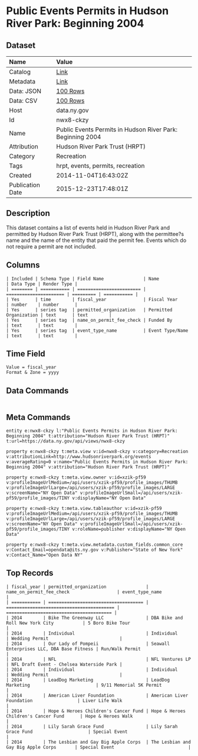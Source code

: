 # Public Events Permits in Hudson River Park: Beginning 2004

## Dataset

| Name | Value |
| :--- | :---- |
| Catalog | [Link](https://catalog.data.gov/dataset/public-events-permits-in-hudson-river-park-beginnning-2004) |
| Metadata | [Link](https://data.ny.gov/api/views/nwx8-ckzy) |
| Data: JSON | [100 Rows](https://data.ny.gov/api/views/nwx8-ckzy/rows.json?max_rows=100) |
| Data: CSV | [100 Rows](https://data.ny.gov/api/views/nwx8-ckzy/rows.csv?max_rows=100) |
| Host | data.ny.gov |
| Id | nwx8-ckzy |
| Name | Public Events Permits in Hudson River Park: Beginning 2004 |
| Attribution | Hudson River Park Trust (HRPT) |
| Category | Recreation |
| Tags | hrpt, events, permits, recreation |
| Created | 2014-11-04T16:43:02Z |
| Publication Date | 2015-12-23T17:48:01Z |

## Description

This dataset contains a list of events held in Hudson River Park and permitted by Hudson River Park Trust (HRPT), along with the permittee?s name and the name of the entity that paid the permit fee.  Events which do not require a permit are not included.

## Columns

```ls
| Included | Schema Type | Field Name               | Name                   | Data Type | Render Type |
| ======== | =========== | ======================== | ====================== | ========= | =========== |
| Yes      | time        | fiscal_year              | Fiscal Year            | number    | number      |
| Yes      | series tag  | permitted_organization   | Permitted Organization | text      | text        |
| Yes      | series tag  | name_on_permit_fee_check | Funded By              | text      | text        |
| Yes      | series tag  | event_type_name          | Event Type/Name        | text      | text        |
```

## Time Field

```ls
Value = fiscal_year
Format & Zone = yyyy
```

## Data Commands

```ls
```

## Meta Commands

```ls
entity e:nwx8-ckzy l:"Public Events Permits in Hudson River Park:  Beginning 2004" t:attribution="Hudson River Park Trust (HRPT)" t:url=https://data.ny.gov/api/views/nwx8-ckzy

property e:nwx8-ckzy t:meta.view v:id=nwx8-ckzy v:category=Recreation v:attributionLink=http://www.hudsonriverpark.org/events v:averageRating=0 v:name="Public Events Permits in Hudson River Park:  Beginning 2004" v:attribution="Hudson River Park Trust (HRPT)"

property e:nwx8-ckzy t:meta.view.owner v:id=xzik-pf59 v:profileImageUrlMedium=/api/users/xzik-pf59/profile_images/THUMB v:profileImageUrlLarge=/api/users/xzik-pf59/profile_images/LARGE v:screenName="NY Open Data" v:profileImageUrlSmall=/api/users/xzik-pf59/profile_images/TINY v:displayName="NY Open Data"

property e:nwx8-ckzy t:meta.view.tableauthor v:id=xzik-pf59 v:profileImageUrlMedium=/api/users/xzik-pf59/profile_images/THUMB v:profileImageUrlLarge=/api/users/xzik-pf59/profile_images/LARGE v:screenName="NY Open Data" v:profileImageUrlSmall=/api/users/xzik-pf59/profile_images/TINY v:roleName=publisher v:displayName="NY Open Data"

property e:nwx8-ckzy t:meta.view.metadata.custom_fields.common_core v:Contact_Email=opendata@its.ny.gov v:Publisher="State of New York" v:Contact_Name="Open Data NY"
```

## Top Records

```ls
| fiscal_year | permitted_organization               | name_on_permit_fee_check                  | event_type_name                          | 
| =========== | ==================================== | ========================================= | ======================================== | 
| 2014        | Bike The Greenway LLC                | DBA Bike and Roll New York City           | 5 Boro Bike Tour                         | 
| 2014        | Individual                           | Individual                                | Wedding Permit                           | 
| 2014        | Our Lady of Pompeii                  | Seawall Enterprises LLC, DBA Base Fitness | Run/Walk Permit                          | 
| 2014        | NFL                                  | NFL Ventures LP                           | NFL Draft Event - Chelsea Waterside Park | 
| 2014        | Individual                           | Individual                                | Wedding Permit                           | 
| 2014        | LeadDog Marketing                    | LeadDog Marketing                         | 9/11 Memorial 5K Permit                  | 
| 2014        | American Liver Foundation            | American Liver Foundation                 | Liver Life Walk                          | 
| 2014        | Hope & Heroes Children's Cancer Fund | Hope & Heroes Children's Cancer Fund      | Hope & Heroes Walk                       | 
| 2014        | Lily Sarah Grace Fund                | Lily Sarah Grace Fund                     | Special Event                            | 
| 2014        | The Lesbian and Gay Big Apple Corps  | The Lesbian and Gay Big Apple Corps       | Special Event                            | 
```
